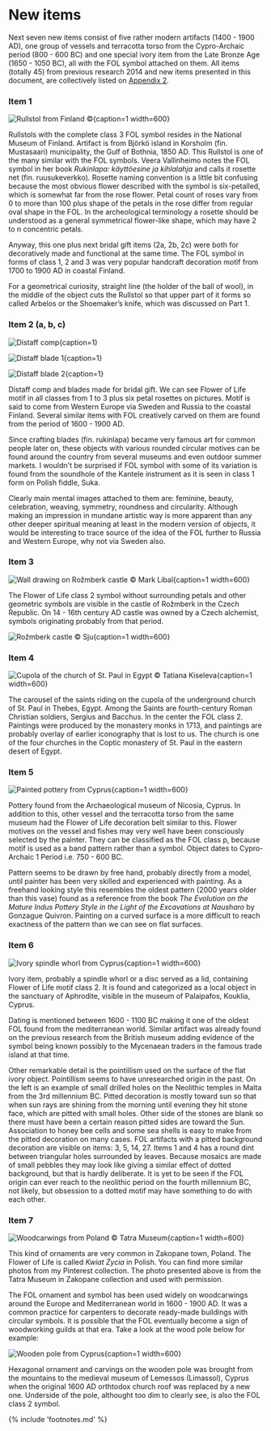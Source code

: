 # New items

Next seven new items consist of five rather modern artifacts (1400 - 1900 AD), one group of vessels and terracotta torso from the Cypro-Archaic period (800 - 600 BC) and one special ivory item from the Late Bronze Age (1650 - 1050 BC), all with the FOL symbol attached on them. All items (totally 45) from previous research 2014 and new items presented in this document, are collectively listed on [Appendix 2](appendix2.md).


### Item 1

![Rullstol from Finland © ](/media/rullstol.jpg){caption=1 width=600}

Rullstols with the complete class 3 FOL symbol resides in the National Museum of Finland. Artifact is from Björkö island in Korsholm (fin. Mustasaari) municipality, the Gulf of Bothnia, 1850 AD.  This Rullstol is one of the many similar with the FOL symbols. Veera Vallinheimo notes the FOL symbol in her book *Rukinlapa: käyttöesine ja kihlalahja*<!-- cite author="Veera Vallinheimo" title="Rukinlapa: käyttöesine ja kihlalahja" date="1967" location="" type="book" href="#" --> and calls it rosette net (fin. ruusukeverkko). Rosette naming convention is a little bit confusing because the most obvious flower described with the symbol is six-petalled, which is somewhat far from the rose flower. Petal count of roses vary from 0 to more than 100<!-- cite author="marinrose.org" title="Dozens of wonderful single roses" date="" location="" type="website" href="http://www.marinrose.org/singleroses.html" --> plus shape of the petals in the rose differ from regular oval shape in the FOL. In the archeological terminology a rosette should be understood as a general symmetrical flower-like shape, which may have 2 to n concentric petals.

<!--In hebrew the rose and the lily were called with a same name *shoshana* which also might have-->

Anyway, this one plus next bridal gift items (2a, 2b, 2c) were both for decoratively made and functional at the same time. The FOL symbol in forms of class 1, 2 and 3 was very popular handcraft decoration motif from 1700 to 1900 AD in coastal Finland.

For a geometrical curiosity, straight line (the holder of the ball of wool), in the middle of the object cuts the Rullstol so that upper part of it forms so called Arbelos or the Shoemaker’s knife<!-- cite author="wikipedia.org" title="Arbelos" date="" location="" type="website" href="https://en.wikipedia.org/wiki/Arbelos" -->, which was discussed on Part 1.


### Item 2 (a, b, c)

![Distaff comp](/media/distaff-comp.jpg){caption=1}

![Distaff blade 1](/media/distaff-blade-1.jpg){caption=1}

![Distaff blade 2](/media/distaff-blade-2.jpg){caption=1}

Distaff comp and blades made for bridal gift. We can see Flower of Life motif in all classes from 1 to 3 plus six petal rosettes on pictures. Motif is said to come from Western Europe via Sweden and Russia to the coastal Finland. Several similar items with FOL creatively carved on them are found from the period of 1600 - 1900 AD.

Since crafting blades (fin. rukinlapa) became very famous art for common people later on, these objects with various rounded circular motives can be found around the country from several museums and even outdoor summer markets. I wouldn't be surprised if FOL symbol with some of its variation is found from the soundhole of the Kantele instrument as it is seen in class 1 form on Polish fiddle, Suka<!-- cite author="wikipedia.org" title="Suka biłgorajska" date="" location="" type="website" href="https://pl.wikipedia.org/wiki/Suka_bi%C5%82gorajska" -->.

Clearly main mental images attached to them are: feminine, beauty, celebration, weaving, symmetry, roundness and circularity. Although making an impression in mundane artistic way is more apparent than any other deeper spiritual meaning at least in the modern version of objects, it would be interesting to trace source of the idea of the FOL further to Russia and Western Europe, why not via Sweden also.


### Item 3

![Wall drawing on Rožmberk castle © Mark Libal](/media/rozmberk-castle-wall.jpg){caption=1 width=600}

The Flower of Life class 2 symbol without surrounding petals and other geometric symbols are visible in the castle of Rožmberk<!-- cite author="wikipedia.org" title="Rožmberk Castle" date="" location="" type="website" href="https://en.wikipedia.org/wiki/Ro%C5%BEmberk_Castle" --> in the Czech Republic. On 14 - 16th century AD castle was owned by a Czech alchemist, symbols originating probably from that period.

![Rožmberk castle © Sju](/media/rozmberk-castle.jpg){caption=1 width=600}


### Item 4

![Cupola of the church of St. Paul in Egypt © Tatiana Kiseleva](/media/coptic-church-cupola.jpg){caption=1 width=600}

The carousel of the saints riding on the cupola of the underground church of St. Paul<!-- cite author="wikipedia.org" title="Paul of Thebes" date="" location="" type="website" href="https://en.wikipedia.org/wiki/Paul_of_Thebes" --> in Thebes, Egypt. Among the Saints are fourth-century Roman Christian soldiers, Sergius and Bacchus<!-- cite author="wikipedia.org" title="Sergius and Bacchus" date="" location="" type="website" href="https://en.wikipedia.org/wiki/Sergius_and_Bacchus" -->. In the center the FOL class 2. Paintings were produced by the monastery monks in 1713, and paintings are probably overlay of earlier iconography that is lost to us. The church is one of the four churches in the Coptic monastery of St. Paul in the eastern desert of Egypt<!-- cite author="wikipedia.org" title="Monastery of Saint Paul the Anchorite" date="" location="" type="website" href="https://en.wikipedia.org/wiki/Monastery_of_Saint_Paul_the_Anchorite" --><!-- cite author="touregypt.net" title="The Monastery of St. Paul In Egypt's Eastern Desert" date="" location="" type="website" href="http://www.touregypt.net/featurestories/stpaul.htm" --><!-- cite author="claremont.edu" title="Dayr Anba Bula - Claremont Coptic Encyclopedia" date="" location="" type="website" href="http://ccdl.libraries.claremont.edu/cdm/ref/collection/cce/id/2128" -->.


### Item 5

![Painted pottery from Cyprus](/media/painted-pottery.jpg){caption=1 width=600}

Pottery found from the Archaeological museum of Nicosia<!-- cite author="gov.cy" title="Cyprus Museum, Lefkosia" date="" location="" type="website" href="http://www.mcw.gov.cy/mcw/DA/DA.nsf/0/67084F17382CF201C2257199001FE4AD?OpenDocument" -->, Cyprus. In addition to this, other vessel and the terracotta torso from the same museum had the Flower of Life decoration belt similar to this. Flower motives on the vessel and fishes may very well have been consciously selected by the painter. They can be classified as the FOL class p, because motif is used as a band pattern rather than a symbol. Object dates to Cypro-Archaic 1 Period i.e. 750 - 600 BC.

Pattern seems to be drawn by free hand, probably directly from a model, until painter has been very skilled and experienced with painting. As a freehand looking style this resembles the oldest pattern (2000 years older than this vase) found as a reference from the book *The Evolution on the Mature Indus Pottery Style in the Light of the Excavations at Nausharo* by Gonzague Quivron<!-- cite author="Gonzague Quivron" title="The Evolution on the Mature Indus Pottery Style in the Light of the Excavations at Nausharo, Pakistan" date="2000" location="" type="article" href="https://www.academia.edu/12459285/The_Evolution_on_the_Indus_Pottery_Style" -->. Painting on a curved surface is a more difficult to reach exactness of the pattern than we can see on flat surfaces.


### Item 6

![Ivory spindle whorl from Cyprus](/media/ivory-whorl.jpg){caption=1 width=600}

Ivory item, probably a spindle whorl or a disc served as a lid, containing Flower of Life motif class 2. It is found and categorized as a local object in the sanctuary of Aphrodite, visible in the museum of Palaipafos, Kouklia, Cyprus.

Dating is mentioned between 1600 - 1100 BC making it one of the oldest FOL found from the mediterranean world. Similar artifact was already found on the previous research from the British museum adding evidence of the symbol being known possibly to the Mycenaean traders in the famous trade island at that time. 

Other remarkable detail is the pointillism used on the surface of the flat ivory object. Pointillism seems to have unresearched origin in the past. On the left is an example of small drilled holes on the Neolithic temples in Malta from the 3rd millennium BC. Pitted decoration is mostly toward sun so that when sun rays are shining from the morning until evening they hit stone face, which are pitted with small holes. Other side of the stones are blank so there must have been a certain reason pitted sides are toward the Sun. Association to honey bee cells and some sea shells is easy to make from the pitted decoration on many cases. FOL artifacts with a pitted background decoration are visible on items: 3, 5, 14, 27. Items 1 and 4 has a round dint between triangular holes surrounded by leaves. Because mosaics are made of small pebbles they may look like giving a similar effect of dotted background, but that is hardly deliberate. It is yet to be seen if the FOL origin can ever reach to the neolithic period on the fourth millennium BC, not likely, but obsession to a dotted motif may have something to do with each other.


### Item 7

![Woodcarwings from Poland © Tatra Museum](/media/kwiat-zycia-zakopane-1.png){caption=1 width=600}

This kind of ornaments are very common in Zakopane town, Poland. The Flower of Life is called *Kwiat Życia* in Polish. You can find more similar photos from my Pinterest collection<!-- cite author="Marko Manninen" title="Flower of Life Pinterest board" date="" location="" type="website" href="http://pinterest.com/markomanninen/flower-of-life-history/" -->. The photo presented above is from the Tatra Museum in Zakopane collection and used with permission<!-- cite author="muzeumtatrzanskie.pl" title="Muzeum Tatrzanskie - Willa Oksza" date="" location="" type="website" href="http://www.muzeumtatrzanskie.pl/?strona%2Cdoc%2Cpol%2Cglowna%2C1376%2C0%2C842%2C1%2C1376%2Cant.html" -->.

The FOL ornament and symbol has been used widely on woodcarwings around the Europe and Mediterranean world in 1600 - 1900 AD. It was a common practice for carpenters to decorate ready-made buildings with circular symbols. It is possible that the FOL eventually become a sign of woodworking guilds at that era. Take a look at the wood pole below for example:

![Wooden pole from Cyprus](/media/wooden-pole.png){caption=1 width=600}

Hexagonal ornament and carvings on the wooden pole was brought from the mountains to the medieval museum of Lemessos (Limassol), Cyprus when the original 1600 AD orthtodox church roof was replaced by a new one. Underside of the pole, althought too dim to clearly see, is also the FOL class 2 symbol.

<!--

http://nowewici.pl/wzory-i-ornamenty-w-domach-goralskich-a-symbol-kwiatu-zycia/

http://www.rodzimawiara.org.pl/forum-rodzimej-wiary/15-filozofia-rodzimowiercza/1001-symbol-rodzimowiercow.html?start=18

-->

{% include 'footnotes.md' %}
